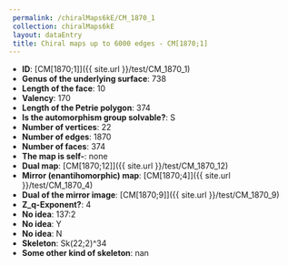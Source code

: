 ```yaml
--- 
 permalink: /chiralMaps6kE/CM_1870_1 
 collection: chiralMaps6kE
 layout: dataEntry
 title: Chiral maps up to 6000 edges - CM[1870;1]
---
```


- **ID**: [CM[1870;1]]({{ site.url }}/test/CM_1870_1)
- **Genus of the underlying surface**: 738
- **Length of the face**: 10
- **Valency**: 170
- **Length of the Petrie polygon**: 374
- **Is the automorphism group solvable?**: S
- **Number of vertices**: 22
- **Number of edges**: 1870
- **Number of faces**: 374
- **The map is self-**: none
- **Dual map**: [CM[1870;12]]({{ site.url }}/test/CM_1870_12)
- **Mirror (enantihomorphic) map**: [CM[1870;4]]({{ site.url }}/test/CM_1870_4)
- **Dual of the mirror image**: [CM[1870;9]]({{ site.url }}/test/CM_1870_9)
- **Z_q-Exponent?**: 4
- **No idea**:  137:2
- **No idea**: Y
- **No idea**: N
- **Skeleton**: Sk(22;2)^34
- **Some other kind of skeleton**: nan
